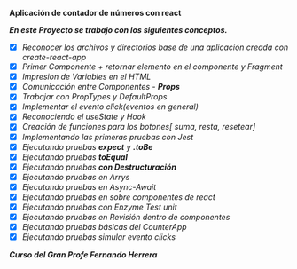 **Aplicación de contador de números con react**

**_En este Proyecto se trabajo con los siguientes conceptos._**

- [x] _Reconocer los archivos y directorios base de una aplicación creada con create-react-app_
- [x] _Primer Componente + retornar elemento en el componente y Fragment_
- [x] _Impresion de Variables en el HTML_
- [x] _Comunicación entre Componentes - **Props**_
- [x] _Trabajar con PropTypes y DefaultProps_
- [x] _Implementar el evento click(eventos en general)_
- [x] _Reconociendo el useState y Hook_
- [x] _Creación de funciones para los botones[ suma, resta, resetear]_
- [x] _Implementando las primeras pruebas con Jest_
- [x] _Ejecutando pruebas **expect** y **.toBe**_
- [x] _Ejecutando pruebas **toEqual**_
- [x] _Ejecutando pruebas **con Destructuración**_
- [x] _Ejecutando pruebas en Arrys_
- [x] _Ejecutando pruebas en Async-Await_
- [x] _Ejecutando pruebas en sobre componentes de react_
- [x] _Ejecutando pruebas con Enzyme Test unit_
- [x] _Ejecutando pruebas en Revisión dentro de componentes_
- [x] _Ejecutando pruebas básicas del CounterApp_
- [x] _Ejecutando pruebas simular evento clicks_

**_Curso del Gran Profe Fernando Herrera_**